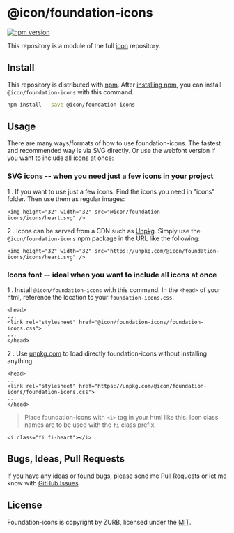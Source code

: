 # @icon/foundation-icons

[![npm version](https://img.shields.io/npm/v/@icon/foundation-icons.svg)](https://www.npmjs.org/package/@icon/foundation-icons)

This repository is a module of the full [icon][icon] repository.

## Install

This repository is distributed with [npm]. After [installing npm][install-npm], you can install `@icon/foundation-icons` with this command.

```bash
npm install --save @icon/foundation-icons
```

## Usage

There are many ways/formats of how to use foundation-icons. The fastest and recommended way is via SVG directly. Or use the webfont version if you want to include all icons at once:

### SVG icons -- when you need just a few icons in your project

1 . If you want to use just a few icons. Find the icons you need in "icons" folder. Then use them as regular images:

```
<img height="32" width="32" src="@icon/foundation-icons/icons/heart.svg" />
```

2 . Icons can be served from a CDN such as [Unpkg][Unpkg]. Simply use the `@icon/foundation-icons` npm package in the URL like the following:

```
<img height="32" width="32" src="https://unpkg.com/@icon/foundation-icons/icons/heart.svg" />
```

### Icons font -- ideal when you want to include all icons at once

1 . Install `@icon/foundation-icons` with this command. In the `<head>` of your html, reference the location to your `foundation-icons.css`.

```
<head>
...
<link rel="stylesheet" href="@icon/foundation-icons/foundation-icons.css">
...
</head>
```

2 . Use [unpkg.com][Unpkg] to load directly foundation-icons without installing anything:

```
<head>
...
<link rel="stylesheet" href="https://unpkg.com/@icon/foundation-icons/foundation-icons.css">
...
</head>
```

> Place foundation-icons with `<i>` tag in your html like this. Icon class names are to be used with the `fi` class prefix.

```
<i class="fi fi-heart"></i>
```


## Bugs, Ideas, Pull Requests

If you have any ideas or found bugs, please send me Pull Requests or let me know with [GitHub Issues][github issues].

## License

Foundation-icons is copyright by ZURB, licensed under the [MIT][license].

[license]: https://opensource.org/licenses/MIT
[icon]: https://github.com/thecreation/icons
[npm]: https://www.npmjs.com/
[install-npm]: https://docs.npmjs.com/getting-started/installing-node
[sass]: http://sass-lang.com/
[github issues]: https://github.com/thecreation/icons/issues
[Unpkg]: https://unpkg.com